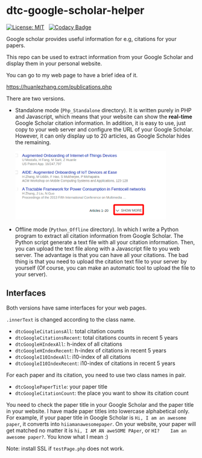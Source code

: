 # dtc-google-scholar-helper


[![License: MIT](https://img.shields.io/badge/License-MIT-yellow.svg)](https://opensource.org/licenses/MIT)
&nbsp;
[![Codacy Badge](https://api.codacy.com/project/badge/Grade/7c94dab58b144ce8a6c9ab808e2411ad)](https://www.codacy.com/app/dtczhl/dtc-google-citation-helper?utm_source=github.com&amp;utm_medium=referral&amp;utm_content=dtczhl/dtc-google-citation-helper&amp;utm_campaign=Badge_Grade)

Google scholar provides useful information for e.g, citations for your papers.

This repo can be used to extract information from your Google Scholar and display them in your personal website.

You can go to my web page to have a brief idea of it.

<https://huanlezhang.com/publications.php>

There are two versions.

*   Standalone mode (`Php_Standalone` directory). It is written purely in PHP and Javascript, which means that your website can show the **real-time** Google Scholar citation information. In addition, it is easy to use, just copy to your web server and configure the URL of your Google Scholar. However, it can only display up to 20 articles, as Google Scholar hides the remaining.

    <img src="img/show_more.png" width="400" alt="show more" />

*   Offline mode (`Python_Offline` directory). In which I write a Python program to extract all citation information from Google Scholar. The Python script generate a text file with all your citation information. Then, you can upload the text file along with a Javascript file to you web server. The advantage is that you can have all your citations. The bad thing is that you need to upload the citation text file to your server by yourself (Of course, you can make an automatic tool to upload the file to your server).


## Interfaces

Both versions have same interfaces for your web pages.

`.innerText` is changed according to the class name.

*   `dtcGoogleCitationsAll`: total citation counts
*   `dtcGoogleCitationsRecent`: total citations counts in recent 5 years
*   `dtcGoogleHIndexAll`: h-index of all citations
*   `dtcGoogleHIndexRecent`: h-index of citations in recent 5 years
*   `dtcGoogleI10IndexAll`: i10-index of all citations
*   `dtcGoogleI10IndexRecent`: i10-index of citations in recent 5 years

For each paper and its citation, you need to use two class names in pair.
*   `dtcGooglePaperTitle`: your paper title
*   `dtcGoogleCitationCount`: the place you want to show its citation count

You need to check the paper title in your Google Scholar and the paper title in your website. I have made paper titles into lowercase alphabetical only. For example, if your paper title in Google Scholar is `Hi, I am an awesome paper`, it converts into `hiiamanawesomepaper`. On your website, your paper will get matched no matter it is `hi, I AM AN aweSOME PAper`, or `HI?    Iam an awesome paper?`. You know what I mean :)

Note: install SSL if `testPage.php` does not work.
